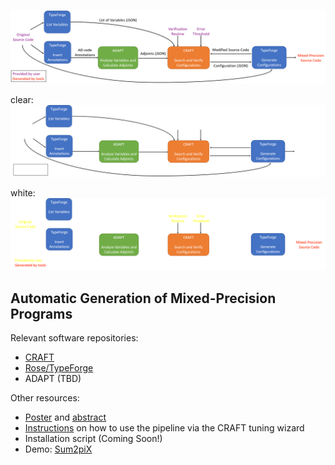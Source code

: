 ![Pipeline Diagram](/pipeline.png)

clear:
![Pipeline Diagram](/Picture_clear.png)

white:
![Pipeline Diagram](/pipeline_white.png)
## Automatic Generation of Mixed-Precision Programs

Relevant software repositories:

* [CRAFT](https://github.com/crafthpc/craft)
* [Rose/TypeForge](https://github.com/rose-compiler/rose-develop)
* ADAPT (TBD)

Other resources:

* [Poster](/poster.pdf) and [abstract](/extended_abstract.pdf)
* [Instructions](https://github.com/crafthpc/craft/blob/master/README.md#variable-mode-newer) on how to use the pipeline via the CRAFT tuning wizard
* Installation script (Coming Soon!)
* Demo: [Sum2piX](https://www.youtube.com/watch?v=uRdvEc77cBY)
